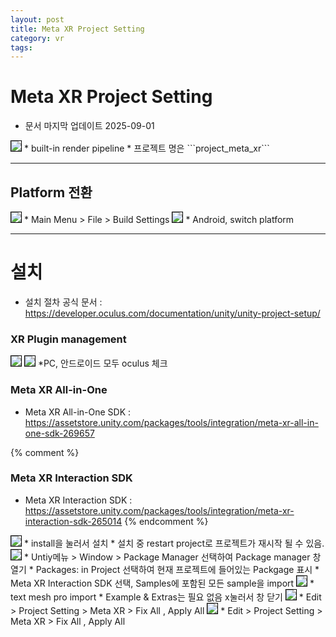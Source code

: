 ```yaml
---
layout: post
title: Meta XR Project Setting
category: vr
tags:
---
```


# Meta XR Project Setting
* 문서 마지막 업데이트 2025-09-01

<img style='border:solid 1px black;' src="https://image.onethelab.com/resized/1725486039.jpg" />
* built-in render pipeline
* 프로젝트 명은 ```project_meta_xr```

---

## Platform 전환

<img style='border:solid 1px black;' src="https://image.onethelab.com/resized/1725463974.jpg" />
* Main Menu > File > Build Settings

<img style='border:solid 1px black;' src="https://image.onethelab.com/resized/1725464180.jpg" />
* Android, switch platform

---

# 설치
* 설치 절차 공식 문서 : <https://developer.oculus.com/documentation/unity/unity-project-setup/>

### XR Plugin management
<img style='border:solid 1px black;' src="https://image.onethelab.com/resized/1725487126.jpg" />

<img style='border:solid 1px black;' src="https://image.onethelab.com/resized/1725487331.jpg" />
*PC, 안드로이드 모두 oculus 체크

### Meta XR All-in-One
* Meta XR All-in-One SDK : <https://assetstore.unity.com/packages/tools/integration/meta-xr-all-in-one-sdk-269657>

{% comment %}
### Meta XR Interaction SDK
* Meta XR Interaction SDK : <https://assetstore.unity.com/packages/tools/integration/meta-xr-interaction-sdk-265014>
{% endcomment %}

<img style='border:solid 1px black;' src="https://image.onethelab.com/resized/1756736901.jpg" />
* install을 눌러서 설치
* 설치 중 restart project로 프로젝트가 재시작 될 수 있음.



<img style='border:solid 1px black;' src="https://image.onethelab.com/resized/1756737488.jpg" />
* Untiy메뉴 > Window > Package Manager 선택하여 Package manager 창열기
* Packages: in Project 선택하여 현재 프로젝트에 들어있는 Packgage 표시
* Meta XR Interaction SDK 선택, Samples에 포함된 모든 sample을 import

<img style='border:solid 1px black;' src="https://image.onethelab.com/resized/1725460790.jpg" />
* text mesh pro import
* Example & Extras는 필요 없음 x눌러서 창 닫기

<img style='border:solid 1px black;' src="https://image.onethelab.com/resized/1725464318.jpg" />
* Edit > Project Setting > Meta XR > Fix All , Apply All

<img style='border:solid 1px black;' src="https://image.onethelab.com/resized/1725463701.jpg" />
* Edit > Project Setting > Meta XR > Fix All , Apply All